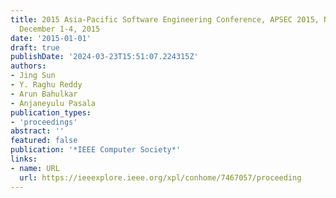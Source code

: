 ```yaml
---
title: 2015 Asia-Pacific Software Engineering Conference, APSEC 2015, New Delhi, India,
  December 1-4, 2015
date: '2015-01-01'
draft: true
publishDate: '2024-03-23T15:51:07.224315Z'
authors:
- Jing Sun
- Y. Raghu Reddy
- Arun Bahulkar
- Anjaneyulu Pasala
publication_types:
- 'proceedings'
abstract: ''
featured: false
publication: '*IEEE Computer Society*'
links:
- name: URL
  url: https://ieeexplore.ieee.org/xpl/conhome/7467057/proceeding
---
```


